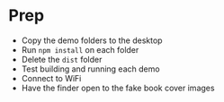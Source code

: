 
# Prep

* Copy the demo folders to the desktop
* Run `npm install` on each folder
* Delete the `dist` folder
* Test building and running each demo
* Connect to WiFi
* Have the finder open to the fake book cover images
